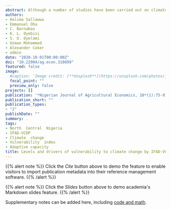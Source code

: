 ```yaml
---
abstract: Although a number of studies have been carried out on climate change but the levels of vulnerability of farmers and factors affecting vulnerability of the farmers to this topical issue have not been sufficiently determined in the study area, giving rise to this study. The study was conducted in Benue and Niger States involving 483 IFAD-VCDP farmers. A total of 500 questionnaires were distributed, however only 96.6% were completed and returned. As such the data analysis was based on 483 farmers under International Fund for Agricultural Development (IFAD) ? Value Chain Development Programme (VCDP) from 10 participating Local Government of the two States. Both primary and secondary data were utilized for this study. The primary data were collected via questionnaire administered by trained enumerators, while the secondary data were collected from Food and Agriculture Organization (FAO) and Nigerian Meteorological Agency (NIMET). The data were analysed using descriptive statistics, vulnerability index and Beta regression model. The farmers were aware of eighteen climate change variables with assorted levels of occurrences. There was moderate vulnerable to climate change in the study area necessitating the need of enhanced awareness and capacity building to upgrade their homegrown adaptation strategies. Poverty status (3.0) was found to increase vulnerability while adaptive capacity (-23.8), age (-0.1), education (-0.7), gender (-2.8), distance to market (-0.1), livestock ownership (-0.4), social amenities (-1.9), total livelihood activities (-2.4) and membership of association (-3.8) decreased vulnerability by the percentages indicated in parenthesis. The study therefore recommended that the level of literacy among farm households and availability of social amenities should be critical issues when formulating climate adaptation policies and developmental issues. Government and NGOs should install processes that can enhance the adaptive capacity of the farmers.
authors:
- Halima Sallawwu
- Emmanuel Oha
- C. Barnabas
- K. L. Oyebisi
- S. O. Oyelami
- Usman Mohammed
- Alexander Coker
- admin
date: "2020-10-01T00:00:00Z"
doi: "10.22004/ag.econ.310899"
featured: false
image:
  #caption: 'Image credit: [**Unsplash**](https://unsplash.com/photos/jdD8gXaTZsc)'
  focal_point: ""
  preview_only: false
projects: []
publication: '*Nigerian Journal of Agricultural Economics, 10*(1):75-91'
publication_short: ""
publication_types:
- "2"
publishDate: ""
summary: .
tags:
- North  Central  Nigeria
- IFAD-VCDP
- Climate  change
- Vulnerability  index
- Adaptive capacity
title: Levels and drivers of vulnerability to climate change by IFAD-VCDP farmers in North Central Nigeria
---
```

{{% alert note %}}
Click the *Cite* button above to demo the feature to enable visitors to import publication metadata into their reference management software.
{{% /alert %}}

{{% alert note %}}
Click the *Slides* button above to demo academia's Markdown slides feature.
{{% /alert %}}

Supplementary notes can be added here, including [code and math](https://sourcethemes.com/academic/docs/writing-markdown-latex/).
